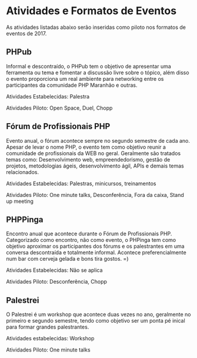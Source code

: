 Atividades e Formatos de Eventos
================================

As atividades listadas abaixo serão inseridas como piloto nos formatos de eventos de 2017.

PHPub
------

Informal e descontraído, o PHPub tem o objetivo de apresentar uma ferramenta ou tema e fomentar a discussão livre sobre o tópico, além disso o evento proporciona um real ambiente para networking entre os participantes da comunidade PHP Maranhão e outras.

Atividades Estabelecidas: Palestra

Atividades Piloto: Open Space, Duel, Chopp

Fórum de Profissionais PHP
--------

Evento anual, o fórum acontece sempre no segundo semestre de cada ano. Apesar de levar o nome PHP, o evento tem como objetivo reunir a comunidade de profissionais da WEB no geral. Geralmente são tratados temas como: Desenvolvimento web, empreendedorismo, gestão de projetos, metodologias ágeis, desenvolvimento ágil, APIs e demais temas relacionados.

Atividades Estabelecidas: Palestras, minicursos, treinamentos

Atividades Piloto: One minute talks, Desconferência, Fora da caixa, Stand up meeting

PHPPinga
--------

Encontro anual que acontece durante o Fórum de Profissionais PHP. Categorizado como encontro, não como evento, o PHPinga tem como objetivo aproximar os participantes dos fórums e os palestrantes em uma conversa descontraída e totalmente  informal. Acontece preferencialmente num bar com cerveja gelada e bons tira gostos. =)

Atividades Estabelecidas: Não se aplica

Atividades Piloto: Desconferência, Chopp

Palestrei
---------

O Palestrei é um workshop que acontece duas vezes no ano, geralmente no primeiro e segundo semestre, tendo como objetivo ser um ponta pé inical para formar grandes palestrantes.

Atividades estabelecidas: Workshop

Atividades Piloto: One minute talks
